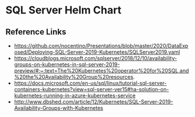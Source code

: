 # SQL Server Helm Chart

## Reference Links

- https://github.com/nocentino/Presentations/blob/master/2020/DataExposed/Deploying-SQL-Server-2019-Kubernetes/SQLServer2019.yaml
- https://cloudblogs.microsoft.com/sqlserver/2018/12/10/availability-groups-on-kubernetes-in-sql-server-2019-preview/#:~:text=The%20Kubernetes%20operator%20for%20SQL,and%20the%20Availability%20Group%20resources.
- https://docs.microsoft.com/en-us/sql/linux/tutorial-sql-server-containers-kubernetes?view=sql-server-ver15#ha-solution-on-kubernetes-running-in-azure-kubernetes-service
- http://www.dbshed.com/article/12/Kubernetes/SQL-Server-2019-Availability-Groups-with-Kubernetes
